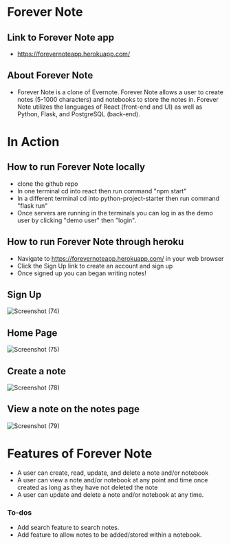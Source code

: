 # Forever Note

## Link to Forever Note app
* https://forevernoteapp.herokuapp.com/

## About Forever Note
* Forever Note is a clone of Evernote. Forever Note allows a user to create notes (5-1000 characters) and notebooks to store the notes in. Forever Note utilizes the languages of React (front-end and UI) as well as Python, Flask, and PostgreSQL (back-end).

# In Action

## How to run Forever Note locally
* clone the github repo
* In one terminal cd into react then run command "npm start"
* In a different terminal cd into python-project-starter then run command "flask run"
* Once servers are running in the terminals you can log in as the demo user by clicking "demo user" then "login".

## How to run Forever Note through heroku
* Navigate to https://forevernoteapp.herokuapp.com/ in your web browser
* Click the Sign Up link to create an account and sign up
* Once signed up you can began writing notes!

## Sign Up
![Screenshot (74)](https://user-images.githubusercontent.com/79879124/139753004-aaea0124-8843-43b6-ae67-1e926240387d.png)

## Home Page
![Screenshot (75)](https://user-images.githubusercontent.com/79879124/139753158-e1bd7402-82dc-4948-98ec-026288deca30.png)

## Create a note
![Screenshot (78)](https://user-images.githubusercontent.com/79879124/139753218-51b7eca1-4f31-4985-a660-b88f37a4c722.png)

## View a note on the notes page
![Screenshot (79)](https://user-images.githubusercontent.com/79879124/139753304-e8bd746b-abc0-4030-8048-0cce9948c3bc.png)

# Features of Forever Note
* A user can create, read, update, and delete a note and/or notebook
* A user can view a note and/or notebook at any point and time once created as long as they have not deleted the note
* A user can update and delete a note and/or notebook at any time.

### To-dos
* Add search feature to search notes.
* Add feature to allow notes to be added/stored within a notebook.
